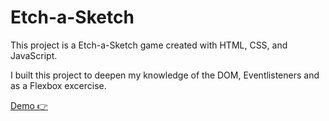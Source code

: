 # Etch-a-Sketch

This project is a Etch-a-Sketch game created with HTML, CSS, and JavaScript.

I built this project to deepen my knowledge of the DOM, Eventlisteners and as a Flexbox excercise.

[Demo 👉]([https://maximilianbrauner.github.io/etch-a-sketch/](https://maximilianbrauner.github.io/Etch-a-Sketch/)) 
